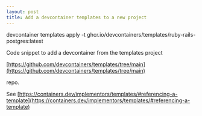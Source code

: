 ```yaml
---
layout: post
title: Add a devcontainer templates to a new project
---
```


devcontainer templates apply -t ghcr.io/devcontainers/templates/ruby-rails-postgres:latest

Code snippet to add a devcontainer from the templates project

[https://github.com/devcontainers/templates/tree/main](https://github.com/devcontainers/templates/tree/main)

repo.

See [https://containers.dev/implementors/templates/#referencing-a-template](https://containers.dev/implementors/templates/#referencing-a-template)
